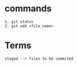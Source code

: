 # commands

    1. git status
    2. git add <file_name>


# Terms
    staged --> files to be commited
